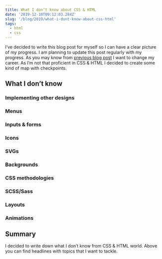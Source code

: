 ```yaml
---
title: What I don’t know about CSS & HTML
date: '2019-12-10T09:12:03.284Z'
slug: '/blog/2019/what-i-dont-know-about-css-html'
tags:
  - html
  - css
---
```


I’ve decided to write this blog post for myself so I can have a clear picture of my progress. I am planning to update this post regularly with my progress. As you may know from [previous blog post](https://krzysztofzuraw.com/blog/2019/career-change) I want to change my career. As I’m not that proficient in CSS & HTML I decided to create some kind of map with checkpoints.

## What I don’t know

### Implementing other designs

### Menus

### Inputs & forms

### Icons

### SVGs

### Backgrounds

### CSS methodologies

### SCSS/Sass

### Layouts

### Animations

## Summary

I decided to write down what I don’t know from CSS & HTML world. Above you can find headlines with topics that I want to tackle.
